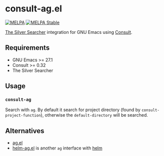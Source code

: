 # consult-ag.el

[![MELPA](https://melpa.org/packages/consult-ag-badge.svg)](https://melpa.org/#/consult-ag)
[![MELPA Stable](https://stable.melpa.org/packages/consult-ag-badge.svg)](https://stable.melpa.org/#/consult-ag)

[The Silver Searcher](https://github.com/ggreer/the_silver_searcher) integration for GNU Emacs using [Consult](https://github.com/minad/consult).

## Requirements

* GNU Emacs >= 27.1
* Consult >= 0.32
* The Silver Searcher

## Usage

### `consult-ag`

Search with `ag`. By default it search for project directory (found by `consult-project-function`),
otherwise the `default-directory` will be searched.

## Alternatives

* [ag.el](https://github.com/Wilfred/ag.el)
* [helm-ag.el](https://github.com/emacsorphanage/helm-ag) is another `ag` interface with [helm](https://github.com/emacs-helm/helm)
